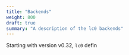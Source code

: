 ```yaml
---
title: "Backends"
weight: 800
draft: true
summary: "A description of the lc0 backends"
---
```


Starting with version v0.32, `lc0` defin
